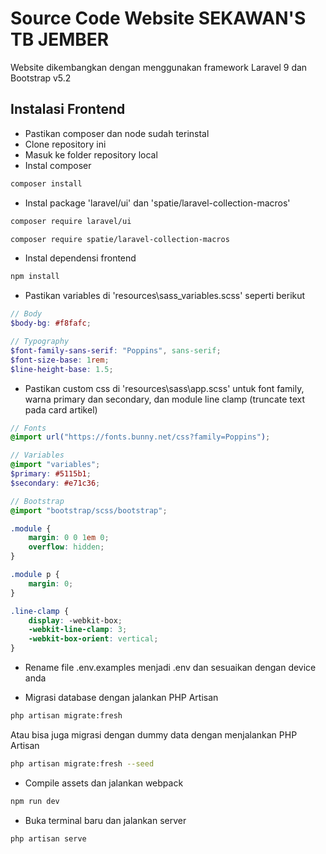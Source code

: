 # Source Code Website SEKAWAN'S TB JEMBER

Website dikembangkan dengan menggunakan framework Laravel 9 dan Bootstrap v5.2

## Instalasi Frontend

-   Pastikan composer dan node sudah terinstal
-   Clone repository ini
-   Masuk ke folder repository local
-   Instal composer

```bash
composer install
```

-   Instal package 'laravel/ui' dan 'spatie/laravel-collection-macros'

```bash
composer require laravel/ui
```

```bash
composer require spatie/laravel-collection-macros
```

-   Instal dependensi frontend

```bash
npm install
```

-   Pastikan variables di 'resources\sass_variables.scss' seperti berikut

```scss
// Body
$body-bg: #f8fafc;

// Typography
$font-family-sans-serif: "Poppins", sans-serif;
$font-size-base: 1rem;
$line-height-base: 1.5;
```

-   Pastikan custom css di 'resources\sass\app.scss' untuk font family, warna primary dan secondary, dan module line clamp (truncate text pada card artikel)

```scss
// Fonts
@import url("https://fonts.bunny.net/css?family=Poppins");

// Variables
@import "variables";
$primary: #5115b1;
$secondary: #e71c36;

// Bootstrap
@import "bootstrap/scss/bootstrap";

.module {
    margin: 0 0 1em 0;
    overflow: hidden;
}

.module p {
    margin: 0;
}

.line-clamp {
    display: -webkit-box;
    -webkit-line-clamp: 3;
    -webkit-box-orient: vertical;
}
```

-   Rename file .env.examples menjadi .env dan sesuaikan dengan device anda

-   Migrasi database dengan jalankan PHP Artisan

```bash
php artisan migrate:fresh
```

Atau bisa juga migrasi dengan dummy data dengan menjalankan PHP Artisan

```bash
php artisan migrate:fresh --seed
```

-   Compile assets dan jalankan webpack

```bash
npm run dev
```

-   Buka terminal baru dan jalankan server

```bash
php artisan serve
```
